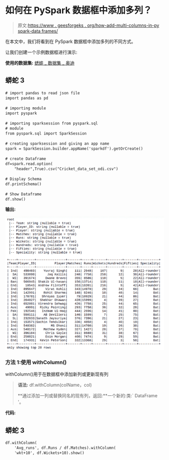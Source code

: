 # 如何在 PySpark 数据框中添加多列？

> 原文:[https://www . geesforgeks . org/how-add-multi-columns-in-py spark-data frames/](https://www.geeksforgeeks.org/how-to-add-multiple-columns-in-pyspark-dataframes/)

在本文中，我们将看到在 PySpark 数据框中添加多列的不同方式。

让我们创建一个示例数据框进行演示:

**使用的数据集:** [蟋蟀 _ 数据集 _ 奥迪](https://media.geeksforgeeks.org/wp-content/cdn-uploads/20210628161151/Cricket_data_set_odi.csv)

## 蟒蛇 3

```
# import pandas to read json file
import pandas as pd

# importing module
import pyspark

# importing sparksession from pyspark.sql
# module
from pyspark.sql import SparkSession

# creating sparksession and giving an app name
spark = SparkSession.builder.appName('sparkdf').getOrCreate()

# create Dataframe
df=spark.read.option(
    "header",True).csv("Cricket_data_set_odi.csv")

# Display Schema
df.printSchema()

# Show Dataframe
df.show()
```

**输出:**

![](img/347143bda86d45c66d2c21344232671c.png)

### **方法 1:使用 withColumn()**

withColumn()用于在数据框中添加新列或更新现有列

> **语法:** df.withColumn(colName，col)
> 
> **通过添加一列或替换同名的现有列，返回:**一个新的:类:` DataFrame '。

**代码:**

## 蟒蛇 3

```
df.withColumn(
    'Avg_runs', df.Runs / df.Matches).withColumn(
    'wkt+10', df.Wickets+10).show()
```